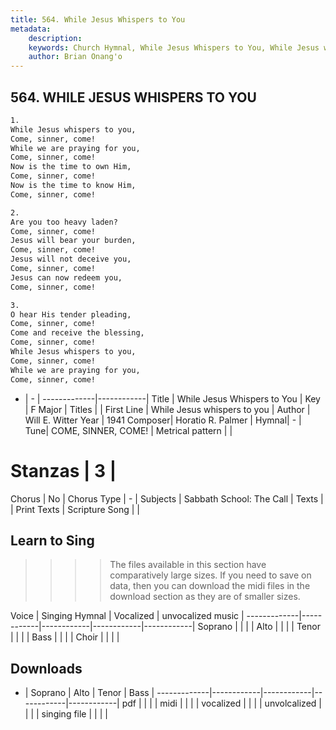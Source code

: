 ```yaml
---
title: 564. While Jesus Whispers to You
metadata:
    description: 
    keywords: Church Hymnal, While Jesus Whispers to You, While Jesus whispers to you, 
    author: Brian Onang'o
---
```



## 564. WHILE JESUS WHISPERS TO YOU

```txt
1.
While Jesus whispers to you, 
Come, sinner, come! 
While we are praying for you, 
Come, sinner, come! 
Now is the time to own Him, 
Come, sinner, come! 
Now is the time to know Him, 
Come, sinner, come! 

2.
Are you too heavy laden? 
Come, sinner, come! 
Jesus will bear your burden, 
Come, sinner, come! 
Jesus will not deceive you, 
Come, sinner, come! 
Jesus can now redeem you, 
Come, sinner, come! 

3.
O hear His tender pleading, 
Come, sinner, come! 
Come and receive the blessing, 
Come, sinner, come! 
While Jesus whispers to you, 
Come, sinner, come! 
While we are praying for you, 
Come, sinner, come!
```

- |   -  |
-------------|------------|
Title | While Jesus Whispers to You |
Key | F Major |
Titles |  |
First Line | While Jesus whispers to you |
Author | Will E. Witter
Year | 1941
Composer| Horatio R. Palmer |
Hymnal|  - |
Tune| COME, SINNER, COME! |
Metrical pattern | |
# Stanzas | 3 |
Chorus | No |
Chorus Type | - |
Subjects | Sabbath School: The Call |
Texts |  |
Print Texts | 
Scripture Song |  |
  
## Learn to Sing

>>>> The files available in this section have comparatively large sizes. If you need to save on data, then you can download the midi files in the download section as they are of smaller sizes.

Voice |  Singing Hymnal | Vocalized | unvocalized music |
-------------|------------|------------|------------|------------|
Soprano | | | |
Alto | | | |
Tenor | | | |
Bass | | | |
Choir | | | |

## Downloads

- |  Soprano | Alto | Tenor | Bass |
-------------|------------|------------|------------|------------|
pdf | | | |
midi | | | |
vocalized | | | |
unvolcalized | | | |
singing file | | | |
  